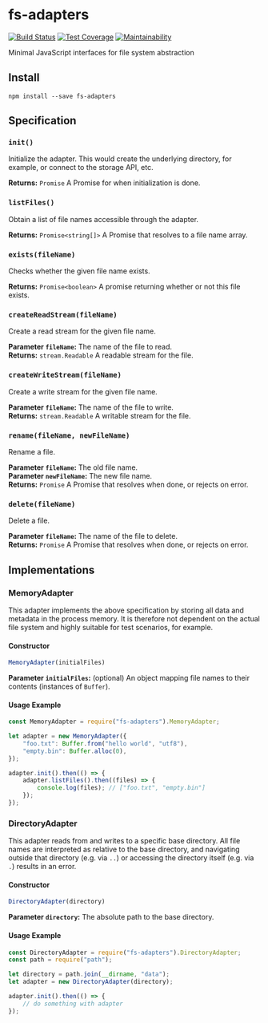 # fs-adapters

[![Build Status](https://travis-ci.com/meyfa/fs-adapters.svg?branch=master)](https://travis-ci.com/meyfa/fs-adapters)
[![Test Coverage](https://api.codeclimate.com/v1/badges/82c10c63edb8ba33bfdb/test_coverage)](https://codeclimate.com/github/meyfa/fs-adapters/test_coverage)
[![Maintainability](https://api.codeclimate.com/v1/badges/82c10c63edb8ba33bfdb/maintainability)](https://codeclimate.com/github/meyfa/fs-adapters/maintainability)

Minimal JavaScript interfaces for file system abstraction



## Install

```
npm install --save fs-adapters
```



## Specification

### `init()`

Initialize the adapter. This would create the underlying directory, for example,
or connect to the storage API, etc.

**Returns:** `Promise` A Promise for when initialization is done.

### `listFiles()`

Obtain a list of file names accessible through the adapter.

**Returns:** `Promise<string[]>` A Promise that resolves to a file name array.

### `exists(fileName)`

Checks whether the given file name exists.

**Returns:** `Promise<boolean>` A promise returning whether or not this file exists.

### `createReadStream(fileName)`

Create a read stream for the given file name.

**Parameter `fileName`:** The name of the file to read.<br />
**Returns:** `stream.Readable` A readable stream for the file.

### `createWriteStream(fileName)`

Create a write stream for the given file name.

**Parameter `fileName`:** The name of the file to write.<br />
**Returns:** `stream.Readable` A writable stream for the file.

### `rename(fileName, newFileName)`

Rename a file.

**Parameter `fileName`:** The old file name.<br />
**Parameter `newFileName`:** The new file name.<br />
**Returns:** `Promise` A Promise that resolves when done, or rejects on error.

### `delete(fileName)`

Delete a file.

**Parameter `fileName`:** The name of the file to delete.<br />
**Returns:** `Promise` A Promise that resolves when done, or rejects on error.



## Implementations

### MemoryAdapter

This adapter implements the above specification by storing all data and metadata
in the process memory. It is therefore not dependent on the actual file system
and highly suitable for test scenarios, for example.

#### Constructor

```javascript
MemoryAdapter(initialFiles)
```

**Parameter `initialFiles`:** (optional) An object mapping file names to their
contents (instances of `Buffer`).

#### Usage Example

```javascript
const MemoryAdapter = require("fs-adapters").MemoryAdapter;

let adapter = new MemoryAdapter({
    "foo.txt": Buffer.from("hello world", "utf8"),
    "empty.bin": Buffer.alloc(0),
});

adapter.init().then(() => {
    adapter.listFiles().then((files) => {
        console.log(files); // ["foo.txt", "empty.bin"]
    });
});
```

### DirectoryAdapter

This adapter reads from and writes to a specific base directory. All file names
are interpreted as relative to the base directory, and navigating outside that
directory (e.g. via `..`) or accessing the directory itself (e.g. via `.`)
results in an error.

#### Constructor

```javascript
DirectoryAdapter(directory)
```

**Parameter `directory`:** The absolute path to the base directory.

#### Usage Example

```javascript
const DirectoryAdapter = require("fs-adapters").DirectoryAdapter;
const path = require("path");

let directory = path.join(__dirname, "data");
let adapter = new DirectoryAdapter(directory);

adapter.init().then(() => {
    // do something with adapter
});
```
